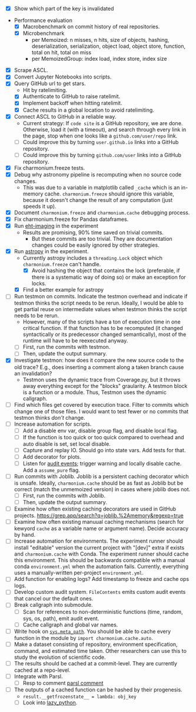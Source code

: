 - [x] Show which part of the key is invalidated
- Performance evaluation
  - [x] Macrobenchmark on commit history of real repositories.
  - [x] Microbenchmark
    - per Memoized: n misses, n hits, size of objects, hashing, deserialization, serialization, object load, object store, function, total on hit, total on miss
    - per MemoizedGroup: index load, index store, index size
- [x] Scrape ASCL.
- [x] Convert Jupyter Notebooks into scripts.
- [x] Query GitHub url to get stars.
  - Hit by ratelimiting.
  - [x] Authenticate to GitHub to raise ratelimit.
  - [x] Implement backoff when hitting ratelimit.
  - [x] Cache results in a global location to avoid ratelimiting.
- [x] Connect ASCL to GitHub in a reliable way.
  - Current strategy: If `code site` is a GitHub repository, we are done. Otherwise, load it (with a timeout), and search through every link in the page, stop when one looks like a `github.com/user/repo` link.
  - [ ] Could improve this by turning `user.github.io` links into a GitHub repository.
  - [ ] Could improve this by turning `github.com/user` links into a GitHub repository.
- [x] Fix charmonium.freeze tests.
- [x] Debug why astronomy pipeline is recomputing when no source code changes.
  - This was due to a variable in matplotlib called `_cache` which is an in-memory cache. `charmonium.freeze` should ignore this variable, because it doesn't change the result of any computation (just speeds it up).
- [x] Document `charmonium.freeze` and `charmonium.cache` debugging process.
- [x] Fix charmonium.freeze for Pandas dataframes.
- [x] Run [eht-imaging] in the experiment
  - Results are promising, 90% time saved on trivial commits.
    - But these commits are too trivial. They are documentation changes could be easily ignored by other strategies.
- [x] Run [astropy] in the experiment.
  - Currently astropy includes a `threading.Lock` object which `charmonium.freeze` can't handle.
    - [x] Avoid hashing the object that contains the lock (preferable, if there is a systematic way of doing so) or make an exception for locks.
  - [x] Find a better example for astropy
- [ ] Run testmon on commits. Indicate the testmon overhead and indicate if testmon thinks the script needs to be rerun. Ideally, I would be able to get partial reuse on intermediate values when testmon thinks the script needs to be rerun.
  - However, many of the scripts have a ton of execution time in one critical function. If that function has to be recomputed (it changed syntactically or its predecessor changed semantically), most of the runtime will have to be reexecuted anyway.
  - [ ] First, run the commits with testmon.
  - [ ] Then, update the output summary.
- [x] Investigate testmon: how does it compare the new source code to the old trace? E.g., does inserting a comment along a taken branch cause an invalidation?
  - Testmon uses the dynamic trace from Coverage.py, but it throws away everything except for the "blocks" graularity. A testmon block is a function or a module. Thus, Testmon uses the dynamic callgraph.
- [ ] Find which files get covered by execution trace. Filter to commits which change one of those files. I would want to test fewer or no commits that testmon thinks _don't_ change.
- [ ] Increase automation for scripts.
  - [ ] Add a disable env var, disable group flag, and disable local flag.
  - [ ] If the function is too quick or too quick compared to overhead and auto disable is set, set local disable.
  - [ ] Capture and replay IO. Should go into state vars. Add tests for that.
  - [ ] Add decorator for plots.
  - [ ] Listen for [audit events]; trigger warning and locally disable cache. Add a `assume_pure` flag.
- [ ] Run commits with Joblib. Joblib is a persistent caching decorator which is unsafe. Ideally, `charmonium.cache` should be as fast as Joblib but be correct (match the unmemoized version) in cases where joblib does not.
  - [ ] First, run the commits with Joblib.
  - [ ] Then, update the output summary.
- [ ] Examine how often existing caching decorators are used in GitHub projects. https://grep.app/search?q=joblib.%2Amemory&regexp=true
- [ ] Examine how often existing manuual caching mechanisms (search for kewyord `cache` as a variable name or argument name). Decide accuracy by hand.
- [ ] Increase automation for environments. The experiment runner should install "editable" version the current project with "[dev]" extra if exists and `charmonium.cache` with Conda. The experiment runner should cache this environment. This should be backwards compatible with a manual conda `environment.yml` when the automation fails. Currently, everything uses a manually-written per-project `environment.yml`.
- [ ] Add function for enabling logs? Add timestamp to freeze and cache ops logs.
- [ ] Develop custom audit system. `FileContents` emits custom audit events that cancel our the default ones.
- [ ] Break callgraph into submodule.
  - [ ] Scan for references to non-deterministic functions (time, random, sys, os, path), emit audit event.
  - [ ] Cache callgraph and global var names.
- [ ] Write hook on [`sys.meta_path`][sys.meta_path]. You should be able to cache every function in the module by `import charmonium.cache.auto`.
- [ ] Make a dataset consisting of repository, environment specification, command, and estimated time taken. Other researchers can use this to study the evolution of scientific code.
- [ ] The results should be cached at a commit-level. They are currently cached at a repo-level.
- [ ] Integrate with Parsl.
  - [ ] Resp to comment [parsl comment]
- [ ] The outputs of a cached function can be hashed by their progenesis.
  - `result.__getfrozenstate__ = lambda: obj_key`
  - [ ] Look into [lazy_python].

[sys.meta_path]: https://github.com/lihaoyi/macropy/blob/a815f5a58231d8fa65386cd71ff0d15d09fe9fa3/macropy/__init__.py#L16
[lazy_python]: https://pypi.org/project/lazy_python/
[audit events]: https://docs.python.org/3/library/audit_events.html#audit-events
[parsl comment]: https://github.com/Parsl/parsl/issues/1591#issuecomment-954863242
[eht-imaging]: https://github.com/achael/eht-imaging
[astropy]: https://github.com/astropy/astropy

